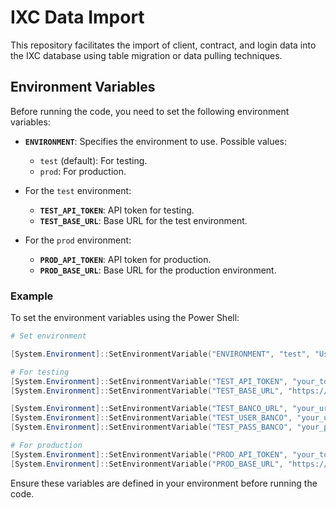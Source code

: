 # IXC Data Import

This repository facilitates the import of client, contract, and login data into the IXC database using table migration or data pulling techniques.

## Environment Variables

Before running the code, you need to set the following environment variables:

- **`ENVIRONMENT`**: Specifies the environment to use. Possible values:
  - `test` (default): For testing.
  - `prod`: For production.

- For the `test` environment:
  - **`TEST_API_TOKEN`**: API token for testing.
  - **`TEST_BASE_URL`**: Base URL for the test environment.

- For the `prod` environment:
  - **`PROD_API_TOKEN`**: API token for production.
  - **`PROD_BASE_URL`**: Base URL for the production environment.

### Example

To set the environment variables using the Power Shell:

```powershell
# Set environment

[System.Environment]::SetEnvironmentVariable("ENVIRONMENT", "test", "User") # or prod

# For testing
[System.Environment]::SetEnvironmentVariable("TEST_API_TOKEN", "your_token", "User")
[System.Environment]::SetEnvironmentVariable("TEST_BASE_URL", "https://teste.com.br", "User")

[System.Environment]::SetEnvironmentVariable("TEST_BANCO_URL", "your_url", "User")
[System.Environment]::SetEnvironmentVariable("TEST_USER_BANCO", "your_user_base", "User")
[System.Environment]::SetEnvironmentVariable("TEST_PASS_BANCO", "your_pass_base", "User")

# For production
[System.Environment]::SetEnvironmentVariable("PROD_API_TOKEN", "your_token", "User")
[System.Environment]::SetEnvironmentVariable("PROD_BASE_URL", "https://prod.com.br", "User")
```

Ensure these variables are defined in your environment before running the code.
